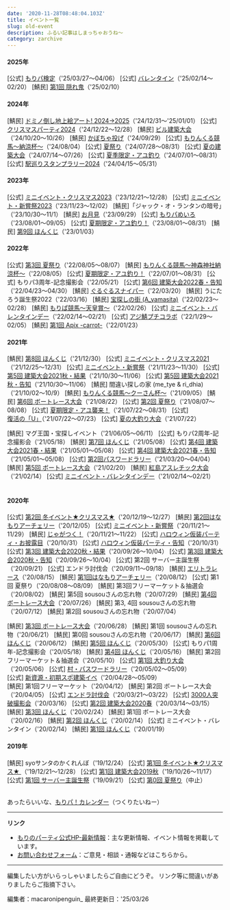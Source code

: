```yaml
---
date: '2020-11-28T08:48:04.103Z'
title: イベント一覧
slug: old-event
description: ふるい記事はしまっちゃおうね～
category: zarchive
---
```

#### 2025年

[公式] [もりパ検定](https://morino.party/news/74a8d8a7c96943ca98cc0fc8d5f0decf)（'25/03/27～04/06）
[公式] [バレンタイン](https://morino.party/news/74a8d8a7c96943ca98cc0fc8d5f0decf)（'25/02/14～02/20）
[鯖民] [第1回 隠れ鬼](https://morino.party/news/74a8d8a7c96943ca98cc0fc8d5f0decf)（'25/02/10）

#### 2024年

[鯖民] [ドミノ倒し地上絵アート! 2024→2025](https://morino.party/news/74a8d8a7c96943ca98cc0fc8d5f0decf)（'24/12/31～'25/01/01）
[公式] [クリスマスパーティ2024](https://morino.party/news/05e79fbba541480a8d7a1e137efdd4cb)（'24/12/22～12/28）
[鯖民] [ビル建築大会](https://discord.com/channels/576354001696718859/927440867134939146/1294156117747957804)（'24/10/20～10/26）
[鯖民] [かぼちゃ投げ](https://discord.com/channels/576354001696718859/927440867134939146/1168343711780978769)（'24/09/29）
[公式] [もりんくる競馬～納涼杯～](https://wiki.morino.party/keiba)（'24/08/04）
[公式] [夏祭り](https://morino.party/news/33c0a53f44d04ea29e17bfa003be3ee7)（'24/07/28～08/31）
[公式] [夏の建築大会](https://morino.party/news/1ad717031a1e42468cc2721ea51e66eb)（'24/07/14～07/26）
[公式] [夏季限定・アユ釣り](https://morino.party/news/c38c6e97983346359d74db8445ec36f4)（'24/07/01～08/31）
[公式] [駅巡りスタンプラリー2024](https://morino.party/news/dfce380a34234525a7a41fcbceefa291)（'24/04/15～05/31）

#### 2023年

\[公式] [ミニイベント・クリスマス2023](https://wiki.morino.party/minievent-1)（'23/12/21～12/28）
\[公式] [ミニイベント・新嘗祭2023](https://morino.party/news/cf437cb885384766b9e23fe9da66638f)（'23/11/23～12/02）
\[鯖民]「ジャック・オ・ランタンの暗号」（'23/10/30～11/1）
\[鯖民] [お月見](https://discord.com/channels/576354001696718859/927440867134939146/1157075112244289627)（'23/09/29）
\[公式] [もりパめいろ](https://wiki.morino.party/minievent-1)（'23/08/01～09/05）
\[公式] [夏期限定・アユ釣り！](https://wiki.morino.party/minievent-1)（'23/08/01～08/31）
\[鯖民] [第9回 ほんくじ](https://wiki.morino.party/hinomal-honkuji-1)（'23/01/03）
</br>

#### 2022年

\[公式] [第3回 夏祭り](https://wiki.morino.party/summerfes-2022)（'22/08/05～08/07）
\[鯖民] [もりんくる競馬～神森神社納涼杯～](https://wiki.morino.party/keiba)（'22/08/05）
\[公式] [夏期限定・アユ釣り！](https://wiki.morino.party/minievent-1)（'22/07/01～08/31）
\[公式] もりパ3周年-記念撮影会（'22/05/21）
\[公式] [第6回 建築大会2022春・告知](https://morino.party/news/849764ee5fa6490e840f64af3ad01bd1)（'22/04/23～04/30）
\[鯖民] [ぐるぐるスナイパー](https://wiki.morino.party/minievent-1)（'22/03/20）
\[鯖民] うにたろう誕生祭2022（'22/03/16）
\[鯖民] [宝探しの街 (A_yamasita)](https://discord.com/channels/576354001696718859/927440867134939146/945781618633760848)（'22/02/23～02/28）
\[鯖民] [もりぱ競馬～天皇賞～](https://wiki.morino.party/keiba)（'22/02/26）
\[公式] [ミニイベント・バレンタインデー](https://wiki.morino.party/minievent-1)（'22/02/14～02/21）
\[公式] [アジ鯖プチコラボ](https://wiki.morino.party/minievent-1)（'22/1/29～02/05）
\[鯖民] [第1回 Apix -carrot-](https://wiki.morino.party/hinomal/#コロシアム)（'22/01/23）

#### 2021年

\[鯖民] [第8回 ほんくじ](https://wiki.morino.party/hinomal-honkuji-1)（'21/12/30）
\[公式] [ミニイベント・クリスマス2021](https://wiki.morino.party/minievent-1)（'21/12/25～12/31）
\[公式] [ミニイベント・新嘗祭](https://wiki.morino.party/minievent-1)（'21/11/23～11/30）
\[公式] [第5回 建築大会2021秋・結果](https://morino.party/news/buildevent2021-10-result)（'21/10/30～11/06）
\[公式] [第5回 建築大会2021秋・告知](https://morino.party/news/buildevent2021-10)（'21/10/30～11/06）
\[鯖民] 間違い探しの家 (me_tye & ri_dhia)（'21/10/02～10/9）
\[鯖民] [もりんくる競馬～クーさん杯～](https://wiki.morino.party/keiba)（'21/09/05）
\[鯖民] [第6回 ボートレース大会](https://wiki.morino.party/barenjagajaga3/)（'21/08/22）
\[公式] [第2回 夏祭り](https://morino.party/news/summerfes-2021)（'21/08/07～08/08）
\[公式] [夏期限定・アユ襲来！](https://wiki.morino.party/minievent-1/)（'21/07/22～08/31）
\[公式] [復活の「U」](https://wiki.morino.party/minievent-1/)（'21/07/22～07/23）
\[公式] [夏の大釣り大会](https://wiki.morino.party/minievent-1/)（'21/07/22）

\[鯖民] マグ王国・宝探しイベント（'21/06/05～06/11）
\[公式] もりパ2周年-記念撮影会（'21/05/18）
\[鯖民] [第7回 ほんくじ](https://wiki.morino.party/hinomal-honkuji-1)（'21/05/08）
\[公式] [第4回 建築大会2021春・結果](https://morino.party/news/buildevent202105-result)（'21/05/01～05/08）
\[公式] [第4回 建築大会2021春・告知](https://morino.party/news/buildevent2021-05)（'21/05/01～05/08）
\[公式] [第2回パスワードラリー](https://wiki.morino.party/passwordrally2)（'21/03/20～04/04）
\[鯖民] [第5回 ボートレース大会](https://wiki.morino.party/barenjagajaga2)（'21/02/20）
\[鯖民] [紅島アスレチック大会](https://wiki.morino.party/minievent-1)（'21/02/14）
\[公式] [ミニイベント・バレンタインデー](https://wiki.morino.party/minievent-1)（'21/02/14～02/21）\
</br>

#### 2020年

\[公式] [第2回 冬イベント★クリスマス★](https://morino.party/news/winter-event2)（'20/12/19～12/27）
\[鯖民] [第2回はなもりアーチェリー](https://wiki.morino.party/hana-mori-1)（'20/12/05）
\[公式] [ミニイベント・新嘗祭](https://wiki.morino.party/minievent-1)（'20/11/21～11/29）
\[鯖民] [じゃがつく！](https://wiki.morino.party/jagajaga1)（'20/11/21～11/22）
\[公式] [ハロウィン仮装パーティ・お披露目](https://wiki.morino.party/halloween_20201031)（'20/10/31）
\[公式] [](https://wiki.morino.party/halloween_20201031)[ハロウィン仮装パーティ・告知](https://morino.party/news/halloweenparty)（'20/10/31）
\[公式] [第3回 建築大会2020秋・結果](https://morino.party/news/buildevent2020-10result)（'20/09/26～10/04）
\[公式] [第3回 建築大会2020秋・告知](https://morino.party/news/buildevent-9-26)（'20/09/26～10/04）
\[公式] 第2回 サーバー主誕生祭（'20/09/21）
\[公式] エンドラ討伐会（'20/09/11～09/18）
\[鯖民] [エリトラレース](https://wiki.morino.party/elytra_race)（'20/08/15）
\[鯖民] [第1回はなもりアーチェリー](https://wiki.morino.party/hana-mori-1)（'20/08/12）
\[公式] 第1回 夏祭り（'20/08/08～08/09）
\[鯖民] 第3回フリーマーケット＆抽選会（'20/08/02）
\[鯖民] 第5回 sousouさんの忘れ物（'20/07/29）
\[鯖民] [第4回 ボートレース大会](https://wiki.morino.party/boat-race219jaga)（'20/07/26）
\[鯖民] 第3, 4回 sousouさんの忘れ物（'20/07/12）
\[鯖民] 第2回 sousouさんの忘れ物（'20/07/04）

\[鯖民] [第3回 ボートレース大会](https://wiki.morino.party/boat-race73737)（'20/06/28）
\[鯖民] 第1回 sousouさんの忘れ物（'20/06/21）
\[鯖民] 第0回 sousouさんの忘れ物（'20/06/17）
\[鯖民] [第6回 ほんくじ](https://wiki.morino.party/hinomal-honkuji-1)（'20/06/12）
\[鯖民] [第5回 ほんくじ](https://wiki.morino.party/hinomal-honkuji-1)（'20/05/30）
\[公式] もりパ1周年-記念撮影会（'20/05/18）
\[鯖民] [第4回 ほんくじ](https://wiki.morino.party/hinomal-honkuji-1)（'20/05/16）
\[鯖民] 第2回フリーマーケット＆抽選会（'20/05/10）
\[公式] [第1回 大釣り大会](https://wiki.morino.party/gw-event3)（'20/05/06）
\[公式] [村・パスワードラリー](https://morino.party/news/gwevent-passwordrally)（'20/05/02～05/09）\
\[公式] [新資源・初期スポ建築イベ](https://morino.party/news/gwevent-ranch)（'20/04/28～05/09）\
\[鯖民] 第1回フリーマーケット（'20/04/12）
\[鯖民] 第2回 ボートレース大会（'20/04/05）
\[公式] [エンドラ討伐会](https://morino.party/news/endraevent-3-21)（'20/03/21～03/22）
\[公式] [3000人突破撮影会](https://discord.com/channels/576354001696718859/589004285107240971/689107542621552665)（'20/03/16）
\[公式] [第2回 建築大会2020春](https://morino.party/news/buildevent-3-14/)（'20/03/14～03/15）
\[鯖民] [第3回 ほんくじ](https://wiki.morino.party/hinomal-honkuji-1)（'20/02/24）
\[鯖民] 第1回 ボートレース大会（'20/02/16）
\[鯖民] [第2回 ほんくじ](https://wiki.morino.party/hinomal-honkuji-1)（'20/02/14）
\[公式] ミニイベント・バレンタイン（'20/02/14）
\[鯖民] [第1回 ほんくじ](https://wiki.morino.party/hinomal-honkuji-1)（'20/01/19）
</br>

#### 2019年

\[鯖民] syoサンタのかくれんぼ（'19/12/24）
\[公式] [第1回 冬イベント★クリスマス★ ](https://wiki.morino.party/winter-event1)（'19/12/21～12/28）
\[公式] [第1回 建築大会2019秋](https://wiki.morino.party/event02)（'19/10/26～11/17）
\[公式] [第1回 サーバー主誕生祭](https://wiki.morino.party/yanniversary)（'19/09/21）
\[公式] [第0回 夏祭り](https://wiki.morino.party/event01)（中止）\
</br>

あったらいいな、[もりパ！カレンダー](https://wiki.morino.party/moricare)（つくりたいねー）

- - -

**リンク**

* [もりのパーティ公式HP-最新情報](https://morino.party/news/add-news/)：主な更新情報、イベント情報を掲載しています。
* [お問い合わせフォーム](https://forms.gle/6N1mjMpRzt5x18hu5)：ご意見・相談・通報などはこちらから。
  </br>

- - -

編集したい方がいらっしゃいましたらご自由にどうぞ。
リンク等に間違いがありましたらご指摘下さい。

編集者：macaronipenguin_
最終更新日：'25/03/26
